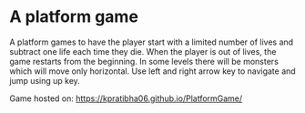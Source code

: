 
# A platform game

A platform games to have the player start with a limited number of lives and subtract one life each time they die. When the player is out of
lives, the game restarts from the beginning. In some levels there will be monsters which will move only horizontal. 
Use left and right arrow key to navigate and jump using up key.

Game hosted on: https://kpratibha06.github.io/PlatformGame/

 
